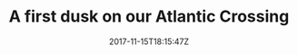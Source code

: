 ---
title: 'A first dusk on our Atlantic Crossing'
draft: false
path: 04-the-atlantic-ocean/_NIC0581.JPG
description: 'AstheSunsetsonthefirstdaywearealreadyatthebackofthefleet'
date: 2017-11-15T18:15:47Z
location: None
size: 6000x4000
catergory: the-atlantic-ocean
--- 